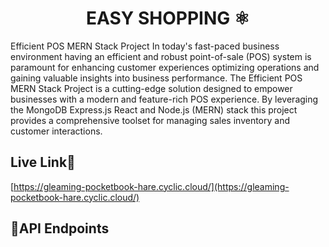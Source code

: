 <h1 align="center" id="title"> EASY SHOPPING ⚛️ </h1>

<p id="description">Efficient POS MERN Stack Project In today's fast-paced business environment having an efficient and robust point-of-sale (POS) system is paramount for enhancing customer experiences optimizing operations and gaining valuable insights into business performance. The Efficient POS MERN Stack Project is a cutting-edge solution designed to empower businesses with a modern and feature-rich POS experience. By leveraging the MongoDB Express.js React and Node.js (MERN) stack this project provides a comprehensive toolset for managing sales inventory and customer interactions.</p>

<h2> Live Link🔗 </h2>

[https://gleaming-pocketbook-hare.cyclic.cloud/](https://gleaming-pocketbook-hare.cyclic.cloud/)


<h2>🧐API Endpoints</h2>

<head>
    <style>
        table {
            border-collapse: collapse;
            width: 100%;
            border: 1px solid #ddd;
        }

        th, td {
            text-align: left;
            padding: 8px;
        }

        th {
            background-color: #f2f2f2;
        }

        tr:nth-child(even) {
            background-color: #f2f2f2;
        }
    </style>
</head>

<body>

<h2>API Endpoint Reference</h2>

<table>
    <tr>
        <th>HTTP Method</th>
        <th>Endpoint</th>
        <th>Description</th>
    </tr>
    <tr>
        <td>GET</td>
        <td>/getallbrands</td>
        <td>Get a list of all brands</td>
    </tr>
    <tr>
        <td>POST</td>
        <td>/addbrand</td>
        <td>Add a new brand</td>
    </tr>
    <tr>
        <td>GET</td>
        <td>/brandbyid/:_id</td>
        <td>Get brand information by ID</td>
    </tr>
    <tr>
        <td>GET</td>
        <td>/brandbyname/:BrandName</td>
        <td>Get brand information by name</td>
    </tr>
    <tr>
        <td>PUT</td>
        <td>/update-brand/:_id</td>
        <td>Update brand information by ID</td>
    </tr>
    <tr>
        <td>DELETE</td>
        <td>/delete-brand/:_id</td>
        <td>Delete a brand by ID</td>
    </tr>
</table>

</body>


<h3>1 .BRANDS</h3> 

/api/get-all-brands
<br>
/api/addbrand
<br>
/api/brandbyid/:_id
<br>
/api/brandbyname/:BrandName
<br>
/api/update-brand
<br>
/api/delete-brand/:BrandName

<h3>2 .PRODUCTS</h3>

/api/create-product
<br>
/api/get-product-by-brand
<br>
/api/get-product-by-category
<br>
/api/update-product
<br>
/api/delete-product/:ProductName
<br>
/api/get-all-products

<h3>3 .CATEGORIES</h3>

/api/getallcategories
<br>
/api/categoriesbyid/:_id
<br>
/api/categorybyname/:CategoryName
<br>
/api/create-category
<br>
/api/update-category
<br>
/api/delete-category/:CategoryName

<h3>4 .USERS</h3>

/api/login
<br>
/api/signup
<br>
/api/getallusers
<br>
/api/userbyemail/:email
<br>
get  /api/user/:id
<br>
delete /api/user/:id
<br>
put /api/user/:id


<h3>1 .ORDERS</h3>

/api/send-mail
<br>
/api/place-order
  
  
<h2>🧐 Features</h2>

Here're some of the project's best features:

*   User-Friendly Interface: The project boasts a modern and intuitive user interface built with React and Material UI ensuring a smooth and engaging user experience
*   Real-Time Inventory Management: Businesses can keep track of their inventory in real-time receive low-stock alerts and make informed restocking decisions.
*   Comprehensive Sales Tracking: Generate detailed sales reports and analytics to gain insights into customer behavior and product performance.
*   Customer Profiling: Create and manage customer profiles enabling personalized marketing strategies and improved customer relationships.
*   Secure Authentication: The project implements robust authentication mechanisms to safeguard sensitive business and customer data.

<h2>🛠️ Installation Steps:</h2>

<p>1. Clone the repository.</p>

<p>2. Install dependencies using npm install.</p>

<p>3. Run the frontend and backend servers using npm run start.</p>

  
  
<h2>💻 Built with</h2>

Technologies used in the project:

*   Frontend: React Material UI
*   Backend: Express.js Node.js
*   Database: MongoDB

<h2>💻 Conclusion</h2>

The Efficient POS MERN Stack Project represents a step forward in empowering businesses with a versatile point-of-sale solution. With its foundation in MongoDB, Express.js, React, and Node.js, it offers streamlined operations and elevated customer experiences in today's competitive marketplace. By addressing key business needs, this project aims to help businesses thrive, innovate, and succeed in a rapidly evolving business landscape.
